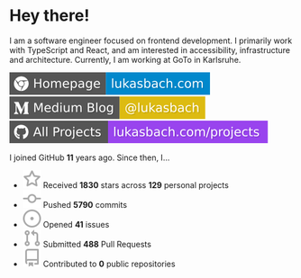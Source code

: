 # Hey there!

I am a software engineer focused on frontend development. I primarily work with TypeScript and React, and am interested in accessibility, infrastructure and architecture. Currently, I am working at GoTo in Karlsruhe.

[![Homepage](./icons/homepage.svg)](https://lukasbach.com)
[![Medium Blog](./icons/medium.svg)](https://medium.com/@lukasbach)
[![My Projects](./icons/projects.svg)](https://lukasbach.com/projects)

I joined GitHub **11** years ago. Since then, I...

- ![](./icons/star.svg) Received **1830** stars across **129** personal projects
- ![](./icons/commit.svg) Pushed **5790** commits
- ![](./icons/issues.svg) Opened **41** issues
- ![](./icons/pr.svg) Submitted **488** Pull Requests
- ![](./icons/repo.svg) Contributed to **0** public repositories
